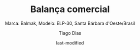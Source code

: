 ---
title: "Balança comercial"
subtitle: "Marca: Balmak, Modelo: ELP-30, Santa Bárbara d'Oeste/Brasil"
status: "Ativo"
procedimento: PEQ-010
image: "fotos/010.jpg"
categories: 
    - "Pesagem"
author: Tiago Dias
date: last-modified
date-format: DD/MM/YYYY
lang: pt-br
---